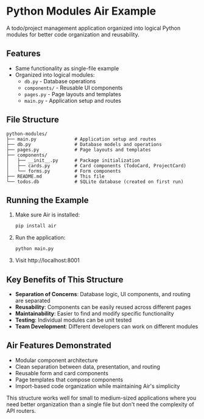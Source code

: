# Python Modules Air Example

A todo/project management application organized into logical Python modules for better code organization and reusability.

## Features

- Same functionality as single-file example
- Organized into logical modules:
  - `db.py` - Database operations
  - `components/` - Reusable UI components
  - `pages.py` - Page layouts and templates
  - `main.py` - Application setup and routes

## File Structure

```
python-modules/
├── main.py              # Application setup and routes
├── db.py                # Database models and operations
├── pages.py             # Page layouts and templates
├── components/
│   ├── __init__.py      # Package initialization
│   ├── cards.py         # Card components (TodoCard, ProjectCard)
│   └── forms.py         # Form components
├── README.md            # This file
└── todos.db             # SQLite database (created on first run)
```

## Running the Example

1. Make sure Air is installed:
   ```bash
   pip install air
   ```

2. Run the application:
   ```bash
   python main.py
   ```

3. Visit http://localhost:8001

## Key Benefits of This Structure

- **Separation of Concerns**: Database logic, UI components, and routing are separated
- **Reusability**: Components can be easily reused across different pages
- **Maintainability**: Easier to find and modify specific functionality
- **Testing**: Individual modules can be unit tested
- **Team Development**: Different developers can work on different modules

## Air Features Demonstrated

- Modular component architecture
- Clean separation between data, presentation, and routing
- Reusable form and card components
- Page templates that compose components
- Import-based code organization while maintaining Air's simplicity

This structure works well for small to medium-sized applications where you need better organization than a single file but don't need the complexity of API routers.
